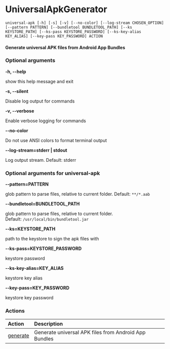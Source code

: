
UniversalApkGenerator
=====================


``universal-apk [-h] [-s] [-v] [--no-color] [--log-stream CHOSEN_OPTION] [--pattern PATTERN] [--bundletool BUNDLETOOL_PATH] [--ks KEYSTORE_PATH] [--ks-pass KEYSTORE_PASSWORD] [--ks-key-alias KEY_ALIAS] [--key-pass KEY_PASSWORD] ACTION``
#### Generate universal APK files from Android App Bundles

### Optional arguments


**-h, --help**

show this help message and exit

**-s, --silent**

Disable log output for commands

**-v, --verbose**

Enable verbose logging for commands

**--no-color**

Do not use ANSI colors to format terminal output

**--log-stream=stderr | stdout**

Log output stream. Default: stderr
### Optional arguments for universal-apk


**--pattern=PATTERN**

glob pattern to parse files, relative to current folder. Default:&nbsp;`**/*.aab`

**--bundletool=BUNDLETOOL_PATH**

glob pattern to parse files, relative to current folder. Default:&nbsp;`/usr/local/bin/bundletool.jar`

**--ks=KEYSTORE_PATH**

path to the keystore to sign the apk files with

**--ks-pass=KEYSTORE_PASSWORD**

keystore password

**--ks-key-alias=KEY_ALIAS**

keystore key alias

**--key-pass=KEY_PASSWORD**

keystore key password
### Actions

|Action|Description|
| :--- | :--- |
|[generate](universal-apk_generate.md)|Generate universal APK files from Android App Bundles|
